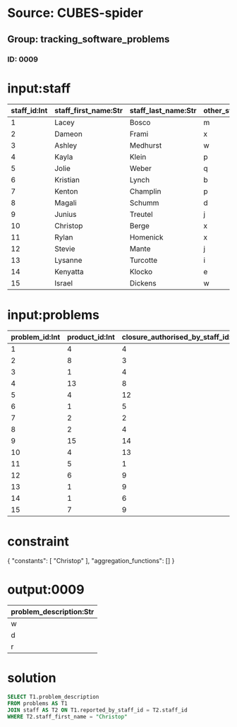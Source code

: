 # Source: CUBES-spider
## Group: tracking_software_problems
### ID: 0009

# input:staff

| staff_id:Int | staff_first_name:Str | staff_last_name:Str | other_staff_details:Str |
|---|---|---|---|
| 1 | Lacey | Bosco | m |
| 2 | Dameon | Frami | x |
| 3 | Ashley | Medhurst | w |
| 4 | Kayla | Klein | p |
| 5 | Jolie | Weber | q |
| 6 | Kristian | Lynch | b |
| 7 | Kenton | Champlin | p |
| 8 | Magali | Schumm | d |
| 9 | Junius | Treutel | j |
| 10 | Christop | Berge | x |
| 11 | Rylan | Homenick | x |
| 12 | Stevie | Mante | j |
| 13 | Lysanne | Turcotte | i |
| 14 | Kenyatta | Klocko | e |
| 15 | Israel | Dickens | w |

# input:problems

| problem_id:Int | product_id:Int | closure_authorised_by_staff_id:Int | reported_by_staff_id:Int | date_problem_reported:Str | date_problem_closed:Str | problem_description:Str | other_problem_details:Str |
|---|---|---|---|---|---|---|---|
| 1 | 4 | 4 | 2 | 1978-06-26 19:10:17 | 2012-07-22 19:24:26 | x | p |
| 2 | 8 | 3 | 10 | 1988-11-07 16:09:31 | 1973-06-07 04:13:51 | w | p |
| 3 | 1 | 4 | 1 | 1995-05-14 08:32:56 | 1997-02-26 05:06:15 | r | i |
| 4 | 13 | 8 | 7 | 1973-10-12 10:51:23 | 1993-06-19 10:02:59 | y | c |
| 5 | 4 | 12 | 11 | 1986-11-13 07:30:55 | 2013-05-24 20:33:11 | a | k |
| 6 | 1 | 5 | 4 | 2010-10-05 02:25:37 | 1998-07-03 14:53:59 | p | l |
| 7 | 2 | 2 | 7 | 1996-04-19 15:54:13 | 1974-09-20 13:42:19 | a | l |
| 8 | 2 | 4 | 1 | 1976-12-18 23:54:41 | 1982-08-26 10:58:01 | w | f |
| 9 | 15 | 14 | 13 | 2010-10-11 13:36:00 | 1995-06-10 18:41:08 | i | v |
| 10 | 4 | 13 | 10 | 1993-12-29 23:22:21 | 1990-04-13 21:15:50 | d | s |
| 11 | 5 | 1 | 14 | 1970-02-23 17:46:12 | 1971-02-06 15:23:23 | d | v |
| 12 | 6 | 9 | 2 | 1970-05-20 15:38:46 | 1997-10-18 20:09:57 | j | c |
| 13 | 1 | 9 | 5 | 1971-06-15 02:50:52 | 2004-06-20 01:08:25 | c | f |
| 14 | 1 | 6 | 13 | 1977-10-22 15:48:13 | 1970-09-05 08:04:43 | s | s |
| 15 | 7 | 9 | 10 | 1970-10-27 16:35:34 | 1999-09-28 21:29:12 | r | m |

# constraint

{
  "constants": [
    "Christop"
  ],
  "aggregation_functions": []
}

# output:0009

| problem_description:Str |
|---|
| w |
| d |
| r |

# solution

```sql
SELECT T1.problem_description
FROM problems AS T1
JOIN staff AS T2 ON T1.reported_by_staff_id = T2.staff_id
WHERE T2.staff_first_name = "Christop"
```
